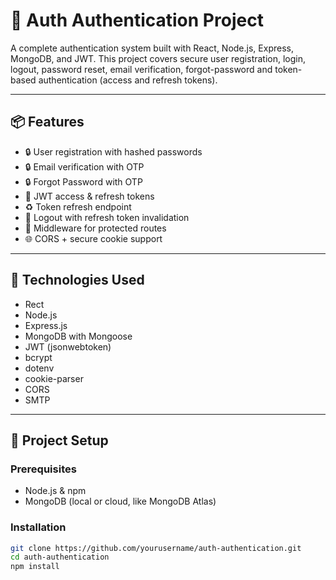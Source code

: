 # 🔐 Auth Authentication Project

A complete authentication system built with React, Node.js, Express, MongoDB, and JWT. This project covers secure user registration, login, logout, password reset, email verification, forgot-password and token-based authentication (access and refresh tokens).

---

## 📦 Features

- 🔒 User registration with hashed passwords
- 🔒 Email verification with OTP
- 🔒 Forgot Password with OTP
- 🔐 JWT access & refresh tokens
- ♻️ Token refresh endpoint
- 🚪 Logout with refresh token invalidation
- 🧪 Middleware for protected routes
- 🌐 CORS + secure cookie support

---

## 🚀 Technologies Used

- Rect
- Node.js
- Express.js
- MongoDB with Mongoose
- JWT (jsonwebtoken)
- bcrypt
- dotenv
- cookie-parser
- CORS
- SMTP

---

## 🧰 Project Setup

### Prerequisites

- Node.js & npm
- MongoDB (local or cloud, like MongoDB Atlas)

### Installation

```bash
git clone https://github.com/yourusername/auth-authentication.git
cd auth-authentication
npm install
